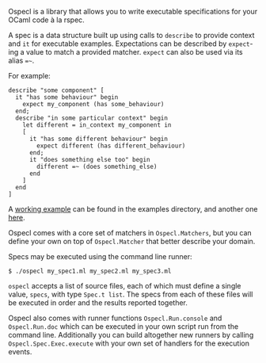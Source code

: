 Ospecl is a library that allows you to write executable specifications for your OCaml code à la rspec.

A spec is a data structure built up using calls to `describe` to provide context and `it` for executable examples. Expectations can be described by `expect`-ing a value to match a provided matcher. `expect` can also be used via its alias `=~`.

For example:

    describe "some component" [
      it "has some behaviour" begin
        expect my_component (has some_behaviour)
      end;
      describe "in some particular context" begin
        let different = in_context my_component in
        [
          it "has some different behaviour" begin
            expect different (has different_behaviour)
          end;
          it "does something else too" begin
            different =~ (does something_else)
          end
        ]
      end
    ]

A [working example](https://github.com/rapha/Ospecl/blob/master/examples/account_spec.ml) can be found in the examples directory, and another one [here](https://gist.github.com/896752#file_spec.ml).

Ospecl comes with a core set of matchers in `Ospecl.Matchers`, but you can define your own on top of `Ospecl.Matcher` that better describe your domain.

Specs may be executed using the command line runner:

    $ ./ospecl my_spec1.ml my_spec2.ml my_spec3.ml 
    
`ospecl` accepts a list of source files, each of which must define a single value, `specs`, with type `Spec.t list`. The specs from each of these files will be executed in order and the results reported together.

Ospecl also comes with runner functions `Ospecl.Run.console` and `Ospecl.Run.doc` which can be executed in your own script run from the command line. Additionally you can build altogether new runners by calling `Ospecl.Spec.Exec.execute` with your own set of handlers for the execution events.
